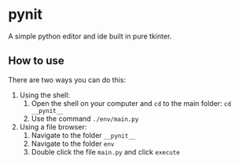# pynit

A simple python editor and ide built in pure tkinter.

## How to use

There are two ways you can do this:

1. Using the shell:
    1. Open the shell on your computer and `cd` to the main folder: `cd __pynit__`
    2. Use the command `./env/main.py`
2. Using a file browser:
    1. Navigate to the folder `__pynit__`
    2. Navigate to the folder `env`
    3. Double click the file `main.py` and click `execute`
